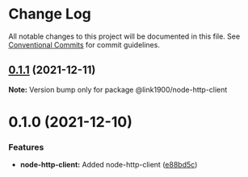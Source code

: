 # Change Log

All notable changes to this project will be documented in this file.
See [Conventional Commits](https://conventionalcommits.org) for commit guidelines.

<a name="0.1.1"></a>
## [0.1.1](https://github.com/projects/link1900/repos/link1900/compare/diff?targetBranch=refs%2Ftags%2F@link1900/node-http-client@0.1.0&sourceBranch=refs%2Ftags%2F@link1900/node-http-client@0.1.1) (2021-12-11)

**Note:** Version bump only for package @link1900/node-http-client





<a name="0.1.0"></a>
# 0.1.0 (2021-12-10)


### Features

* **node-http-client:** Added node-http-client ([e88bd5c](https://github.com/projects/link1900/repos/link1900/commits/e88bd5c))
